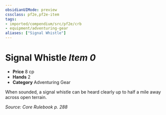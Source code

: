 ```yaml
---
obsidianUIMode: preview
cssclass: pf2e,pf2e-item
tags:
- imported/compendium/src/pf2e/crb
- equipment/adventuring-gear
aliases: ["Signal Whistle"]
---
```

# Signal Whistle *Item 0*  

- **Price** 8 cp
- **Hands** 2
- **Category** Adventuring Gear

When sounded, a signal whistle can be heard clearly up to half a mile away across open terrain.

*Source: Core Rulebook p. 288*